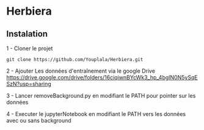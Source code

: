 # Herbiera

## Instalation 

1 - Cloner le projet 
```
git clone https://github.com/Youplala/Herbiera.git
```

2 - Ajouter Les données d'entraînement via le google Drive
https://drive.google.com/drive/folders/16ciqiwnBYcWk3_hp_4bgIN0N5ySqESzN?usp=sharing

3 - Lancer removeBackground.py en modifiant le PATH pour pointer sur les données

4 - Executer le jupyterNotebook en modifiant le PATH vers les données avec ou sans background
